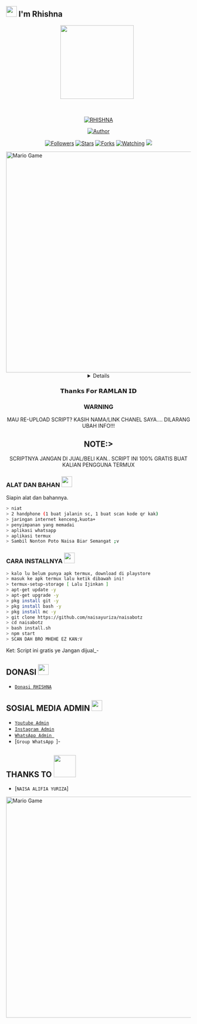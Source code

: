 ## <img src="https://github.com/TheDudeThatCode/TheDudeThatCode/blob/master/Assets/Hi.gif" width="29px"> I'm Rhishna
<p align="center">
<p align='center'><a href="https://instagram.com/rhishna_"><img height="200" src="https://github.com/naisayuriza/naisayuriza/blob/main/profile.jpg?raw=true"></a>&nbsp;&nbsp;</p>
</p>
<br>



<p align="center">
<a href="#"><img title="RHISHNA" src="https://img.shields.io/badge/RHISHNA-green?colorA=%23ff0000&colorB=%23017e40&style=for-the-badge"></a>
</p>
<p align="center">
<a href="https://github.com/naisayuriza"><img title="Author" src="https://img.shields.io/badge/AUTHOR-RHISHNA-orange.svg?style=for-the-badge&logo=github"></a>
</p>
<p align="center">
<a href="https://github.com/naisayuriza/naisabotz/followers"><img title="Followers" src="https://img.shields.io/github/followers/rhishna_?color=blue&style=flat-square"></a>
<a href="https://github.com/naisayuriza/naisabotz/stargazers/"><img title="Stars" src="https://img.shields.io/github/stars/naisabotz/naisabotzcolor=red&style=flat-square"></a>
<a href="https://github.com/naisayuriza/naisabotz/network/members"><img title="Forks" src="https://img.shields.io/github/forks/naisayuriza/naisabotz?color=red&style=flat-square"></a>
<a href="https://github.com/naisayuriza/naisabotz/watchers"><img title="Watching" src="https://img.shields.io/github/watchers/naisayuriza/naisabotz?label=Watchers&color=blue&style=flat-square"></a>
<a href="https://hits.seeyoufarm.com"><img src="https://hits.seeyoufarm.com/api/count/incr/badge.svg?url=https%3A%2F%2Fgithub.com%2FRamlan404%2Fbabybot&count_bg=%2379C83D&title_bg=%23555555&icon=probot.svg&icon_color=%2300FF6D&title=hits&edge_flat=false"/></a>
</p>
<img src="https://github.com/TheDudeThatCode/TheDudeThatCode/blob/master/Assets/Developer.gif" alt="Mario Game" width="600" />
<div align="center">
<details>
 
</details>

### 𝗧𝗵𝗮𝗻𝗸𝘀 𝗙𝗼𝗿 𝗥𝗔𝗠𝗟𝗔𝗡 𝗜𝗗

### WARNING
MAU RE-UPLOAD SCRIPT? KASIH NAMA/LINK CHANEL SAYA.... DILARANG UBAH INFO!!!

## NOTE:> 
SCRIPTNYA JANGAN DI JUAL/BELI KAN.. SCRIPT INI 100% GRATIS BUAT KALIAN PENGGUNA TERMUX
</div>

### ALAT DAN BAHAN <img src="https://github.com/TheDudeThatCode/TheDudeThatCode/blob/master/Assets/Mario_Hello_Big.gif" width="29px">
Siapin alat dan bahannya.
```bash
> niat
> 2 handphone (1 buat jalanin sc, 1 buat scan kode qr kak)
> jaringan internet kenceng,kuota+
> penyimpanan yang memadai
> aplikasi whatsapp
> aplikasi termux
> Sambil Nonton Poto Naisa Biar Semangat ;v
```

### CARA INSTALLNYA  <img src="https://github.com/TheDudeThatCode/TheDudeThatCode/blob/master/Assets/hmm.gif" width="29px">
```bash
> kalo lu belum punya apk termux, download di playstore
> masuk ke apk termux lalu ketik dibawah ini!
> termux-setup-storage [ Lalu Ijinkan ]
> apt-get update -y
> apt-get upgrade -y
> pkg install git -y
> pkg install bash -y
> pkg install mc -y
> git clone https://github.com/naisayuriza/naisabotz
> cd naisabotz
> bash install.sh
> npm start
> SCAN DAH BRO MHEHE EZ KAN:V
```


Ket: Script ini gratis ye Jangan dijual_-

## DONASI <img src="https://github.com/TheDudeThatCode/TheDudeThatCode/blob/master/Assets/coin.gif" width="29px">
* [`Donasi RHISHNA`](https://saweria.co/rhishna)


## SOSIAL MEDIA ADMIN <img src="https://github.com/TheDudeThatCode/TheDudeThatCode/blob/master/Assets/powerup.gif" width="29px">

* [`Youtube Admin`](https://youtube.com/c/rhishnacapital)
* [`Instagram Admin`](https://instagram.com/Rhishna_)
* [`WhatsApp Admin `](https://wa.me/+6283830172470)
* [`Group WhatsApp `]-
## THANKS TO <img src="https://github.com/TheDudeThatCode/TheDudeThatCode/blob/master/Assets/Handshake.gif" width="60px">

* [`NAISA ALIFIA YURIZA`]
<img src="https://github.com/TheDudeThatCode/TheDudeThatCode/blob/master/Assets/Mario_Gameplay.gif" alt="Mario Game" width="600" />

